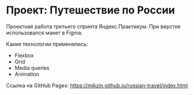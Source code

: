 # Проект: Путешествие по России

Проектная работа третьего спринта Яндекс.Практикум.
При верстке использовался макет в Figma.

Какие технологии применялись:

- Flexbox
- Grid
- Media queries
- Animation

Ссылка на GitHub Pages:
https://mikzin.github.io/russian-travel/index.html
